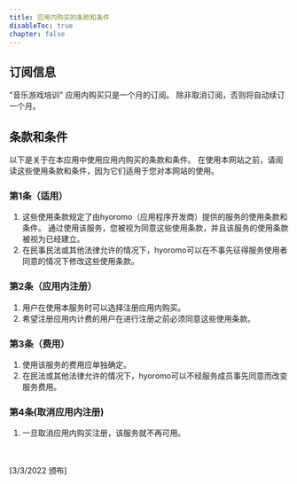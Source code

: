 ```yaml
---
title: 应用内购买的条款和条件
disableToc: true
chapter: false
---
```


## 订阅信息

"音乐游戏培训" 应用内购买只是一个月的订阅。
除非取消订阅，否则将自动续订一个月。

## 条款和条件

以下是关于在本应用中使用应用内购买的条款和条件。
在使用本网站之前，请阅读这些使用条款和条件，因为它们适用于您对本网站的使用。

### 第1条（适用）

1. 这些使用条款规定了由hyoromo（应用程序开发商）提供的服务的使用条款和条件。 通过使用该服务，您被视为同意这些使用条款，并且该服务的使用条款被视为已经建立。
2. 在民事民法或其他法律允许的情况下，hyoromo可以在不事先征得服务使用者同意的情况下修改这些使用条款。

### 第2条（应用内注册）

1. 用户在使用本服务时可以选择注册应用内购买。
2. 希望注册应用内计费的用户在进行注册之前必须同意这些使用条款。

### 第3条（费用）

1. 使用该服务的费用应单独确定。
2. 在民法或其他法律允许的情况下，hyoromo可以不经服务成员事先同意而改变服务费用。

### 第4条(取消应用内注册)

1. 一旦取消应用内购买注册，该服务就不再可用。


<br><br>
[3/3/2022 颁布]